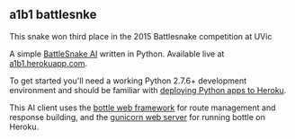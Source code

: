 ## a1b1 battlesnke
This snake won third place in the 2015 Battlesnake competition at UVic

A simple [BattleSnake AI](http://battlesnake.io) written in Python. Available live at [a1b1.herokuapp.com](http://a1b1.herokuapp.com).

To get started you'll need a working Python 2.7.6+ development environment and should be familiar with [deploying Python apps to Heroku](https://devcenter.heroku.com/articles/getting-started-with-python#introduction).

This AI client uses the [bottle web framework](http://bottlepy.org/docs/dev/index.html) for route management and response building, and the [gunicorn web server](http://gunicorn.org/) for running bottle on Heroku.



